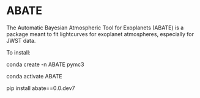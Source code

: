 # ABATE
The Automatic Bayesian Atmospheric Tool for Exoplanets (ABATE) is a package meant to fit lightcurves for exoplanet atmospheres, especially for JWST data.

To install:

conda create -n ABATE pymc3

conda activate ABATE

pip install abate==0.0.dev7
